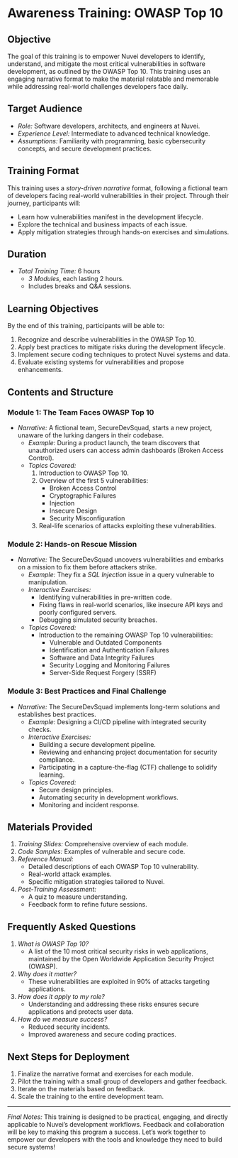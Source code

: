 # Awareness Training: OWASP Top 10

## Objective
The goal of this training is to empower Nuvei developers to identify, understand, and mitigate the most critical vulnerabilities in software development, as outlined by the OWASP Top 10. This training uses an engaging narrative format to make the material relatable and memorable while addressing real-world challenges developers face daily.

## Target Audience
- *Role:* Software developers, architects, and engineers at Nuvei.
- *Experience Level:* Intermediate to advanced technical knowledge.
- *Assumptions:* Familiarity with programming, basic cybersecurity concepts, and secure development practices.

## Training Format
This training uses a *story-driven narrative* format, following a fictional team of developers facing real-world vulnerabilities in their project. Through their journey, participants will:
- Learn how vulnerabilities manifest in the development lifecycle.
- Explore the technical and business impacts of each issue.
- Apply mitigation strategies through hands-on exercises and simulations.

## Duration
- *Total Training Time:* 6 hours
  - *3 Modules*, each lasting 2 hours.
  - Includes breaks and Q&A sessions.

## Learning Objectives
By the end of this training, participants will be able to:
1. Recognize and describe vulnerabilities in the OWASP Top 10.
2. Apply best practices to mitigate risks during the development lifecycle.
3. Implement secure coding techniques to protect Nuvei systems and data.
4. Evaluate existing systems for vulnerabilities and propose enhancements.

## Contents and Structure
### Module 1: The Team Faces OWASP Top 10
- *Narrative:* A fictional team, SecureDevSquad, starts a new project, unaware of the lurking dangers in their codebase.
  - *Example:* During a product launch, the team discovers that unauthorized users can access admin dashboards (Broken Access Control).
  - *Topics Covered:*
    1. Introduction to OWASP Top 10.
    2. Overview of the first 5 vulnerabilities:
        - Broken Access Control
        - Cryptographic Failures
        - Injection
        - Insecure Design
        - Security Misconfiguration
    3. Real-life scenarios of attacks exploiting these vulnerabilities.

### Module 2: Hands-on Rescue Mission
- *Narrative:* The SecureDevSquad uncovers vulnerabilities and embarks on a mission to fix them before attackers strike.
  - *Example:* They fix a *SQL Injection* issue in a query vulnerable to manipulation.
  - *Interactive Exercises:*
    - Identifying vulnerabilities in pre-written code.
    - Fixing flaws in real-world scenarios, like insecure API keys and poorly configured servers.
    - Debugging simulated security breaches.
  - *Topics Covered:*
    - Introduction to the remaining OWASP Top 10 vulnerabilities:
      - Vulnerable and Outdated Components
      - Identification and Authentication Failures
      - Software and Data Integrity Failures
      - Security Logging and Monitoring Failures
      - Server-Side Request Forgery (SSRF)

### Module 3: Best Practices and Final Challenge
- *Narrative:* The SecureDevSquad implements long-term solutions and establishes best practices.
  - *Example:* Designing a CI/CD pipeline with integrated security checks.
  - *Interactive Exercises:*
    - Building a secure development pipeline.
    - Reviewing and enhancing project documentation for security compliance.
    - Participating in a capture-the-flag (CTF) challenge to solidify learning.
  - *Topics Covered:*
    - Secure design principles.
    - Automating security in development workflows.
    - Monitoring and incident response.

## Materials Provided
1. *Training Slides:* Comprehensive overview of each module.
2. *Code Samples:* Examples of vulnerable and secure code.
3. *Reference Manual:*
   - Detailed descriptions of each OWASP Top 10 vulnerability.
   - Real-world attack examples.
   - Specific mitigation strategies tailored to Nuvei.
4. *Post-Training Assessment:*
   - A quiz to measure understanding.
   - Feedback form to refine future sessions.

## Frequently Asked Questions
1. *What is OWASP Top 10?*
   - A list of the 10 most critical security risks in web applications, maintained by the Open Worldwide Application Security Project (OWASP).
2. *Why does it matter?*
   - These vulnerabilities are exploited in 90% of attacks targeting applications.
3. *How does it apply to my role?*
   - Understanding and addressing these risks ensures secure applications and protects user data.
4. *How do we measure success?*
   - Reduced security incidents.
   - Improved awareness and secure coding practices.

## Next Steps for Deployment
1. Finalize the narrative format and exercises for each module.
2. Pilot the training with a small group of developers and gather feedback.
3. Iterate on the materials based on feedback.
4. Scale the training to the entire development team.

---

*Final Notes:*
This training is designed to be practical, engaging, and directly applicable to Nuvei’s development workflows. Feedback and collaboration will be key to making this program a success. Let’s work together to empower our developers with the tools and knowledge they need to build secure systems!
